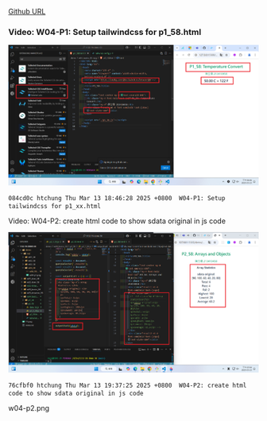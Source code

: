 [Github URL](https://github.com/clw516/1132-1N-demo-58.git)

### Video: W04-P1: Setup tailwindcss for p1_58.html

![](w04-p1.png)

```
084cd0c htchung Thu Mar 13 18:46:28 2025 +0800  W04-P1: Setup tailwindcss for p1_xx.html
```

Video: W04-P2: create html code to show sdata original in js code

![](w04-p2.png)

```
76cfbf0 htchung Thu Mar 13 19:37:25 2025 +0800  W04-P2: create html code to show sdata original in js code
```

w04-p2.png
